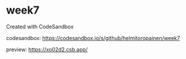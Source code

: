 # week7
Created with CodeSandbox

codesandbox: https://codesandbox.io/s/github/helmitoropainen/week7

preview: https://xo02d2.csb.app/
